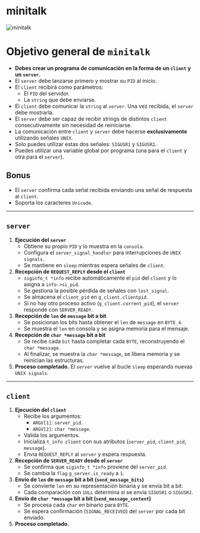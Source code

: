 # minitalk

![minitalk](minitalk.gif)

# Objetivo general de `minitalk`

- **Debes crear un programa de comunicación en la forma de un `client` y un `server`.**
- El `server` debe lanzarse primero y mostrar su `PID` al inicio.
- El `client` recibirá como parámetros:
  - El `PID` del servidor.
  - La `string` que debe enviarse.
- El `client` debe comunicar la `string` al `server`. Una vez recibida, el `server` debe mostrarla.
- El `server` debe ser capaz de recibir strings de distintos `client` consecutivamente sin necesidad de reiniciarse.
- La comunicación entre `client` y `server` debe hacerse **exclusivamente** utilizando señales `UNIX`.
- Solo puedes utilizar estas dos señales: `SIGUSR1` y `SIGUSR2`.
- Puedes utilizar una variable global por programa (una para el `client` y otra para el `server`).

## **Bonus**

- El `server` confirma cada señal recibida enviando una señal de respuesta al `client`.
- Soporta los caracteres `Unicode`.

---

## **`server`**

1. **Ejecución del `server`**
    - Obtiene su propio `PID` y lo muestra en la `consola`.
    - Configura el `server_signal_handler` para interrupciones de `UNIX signals`.
    - Se mantiene en `sleep` mientras espera señales de `client`.
2. **Recepción de `REQUEST_REPLY` desde el `client`**
    - `siginfo_t *info` recibe automáticamente el `pid` del `client` y lo asigna a `info->si_pid`.
    - Se gestiona la posible pérdida de señales con `lost_signal`.
    - Se almacena el `client_pid` en `g_client.clientpid`.
    - Si no hay otro proceso activo (`g_client.current_pid`), el `server` responde con `SERVER_READY`.
3. **Recepción de `len` de `message` bit a bit**
    - Se posicionan los bits hasta obtener el `len` de `message` en `BYTE_4`.
    - Se muestra el `len` en consola y se asigna memoria para el mensaje.
4. **Recepción de `char *message` bit a bit**
    - Se recibe cada `bit` hasta completar cada `BYTE`, reconstruyendo el `char *message`.
    - Al finalizar, se muestra la `char *message`, se libera memoria y se reinician las estructuras.
5. **Proceso completado.** El `server` vuelve al bucle `sleep` esperando nuevas `UNIX signals`.

---

## **`client`**

1. **Ejecución del `client`**
    - Recibe los argumentos:
      - `ARGV[1]`: `server_pid`.
      - `ARGV[2]`: `char *message`.
    - Valida los argumentos.
    - Inicializa `t_info client` con sus atributos (`server_pid`, `client_pid`, `message`).
    - Envia `REQUEST_REPLY` al `server` y espera respuesta.
2. **Recepción de `SERVER_READY` desde el `server`**
    - Se confirma que `siginfo_t *info` proviene del `server_pid`.
    - Se cambia la `flag` `g_server.is_ready` a `1`.
3. **Envío de `len` de `message` bit a bit (`send_message_bits`)**
    - Se convierte `len` en su representación binaria y se envía bit a bit.
    - Cada comparación con `1ULL` determina si se envía `SIGUSR1` o `SIGUSR2`.
4. **Envío de `char *message` bit a bit (`send_message_content`)**
    - Se procesa cada `char` en binario para `BYTE`.
    - Se espera confirmación (`SIGNAL_RECEIVED`) del `server` por cada bit enviado.
5. **Proceso completado.**
